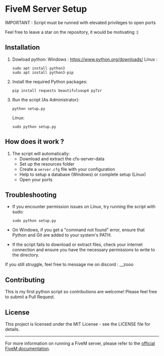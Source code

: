 # FiveM Server Setup

IMPORTANT : Script must be runned with elevated privileges to open ports

Feel free to leave a star on the repository, it would be motivating :)

## Installation

1. Dowload python:
   Windows : https://www.python.org/downloads/
   Linux :
   ```
   sudo apt install python3
   sudo apt install python3-pip
   ```

2. Install the required Python packages:
   ```
   pip install requests beautifulsoup4 py7zr
   ```

3. Run the script (As Administrator):
   ```
   python setup.py
   ```
   Linux:
   ```
   sudo python setup.py
   ```
## How does it work ?


1. The script will automatically:
   - Download and extract the cfx-server-data
   - Set up the resources folder
   - Create a `server.cfg` file with your configuration
   - Help to setup a database (Windows) or complete setup (Linux)
   - Open your ports

## Troubleshooting

- If you encounter permission issues on Linux, try running the script with sudo:
  ```
  sudo python setup.py
  ```

- On Windows, if you get a "command not found" error, ensure that Python and Git are added to your system's PATH.

- If the script fails to download or extract files, check your internet connection and ensure you have the necessary permissions to write to the directory.

If you still struggle, feel free to message me on discord : __zooo

## Contributing

This is my first python script so contributions are welcome! Please feel free to submit a Pull Request.

## License

This project is licensed under the MIT License - see the LICENSE file for details.

---

For more information on running a FiveM server, please refer to the [official FiveM documentation](https://docs.fivem.net/docs/server-manual/setting-up-a-server/).

